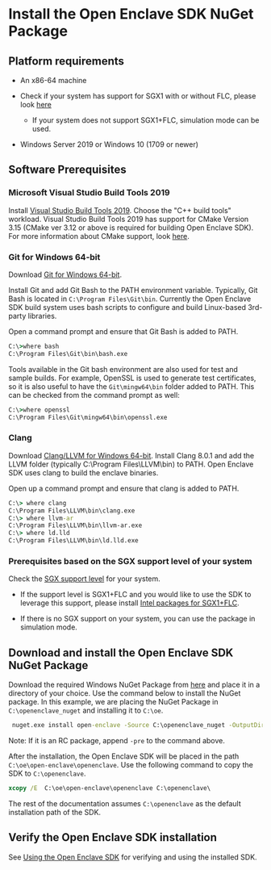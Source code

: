 # Install the Open Enclave SDK NuGet Package

## Platform requirements

-  An x86-64 machine

- Check if your system has support for SGX1 with or without FLC, please look [here](./SGXSupportLevel.md)
    - If your system does not support SGX1+FLC, simulation mode can be used.

- Windows Server 2019 or Windows 10 (1709 or newer)

## Software Prerequisites

### Microsoft Visual Studio Build Tools 2019

Install [Visual Studio Build Tools 2019](https://aka.ms/vs/16/release/vs_buildtools.exe). Choose the "C++ build tools" workload. Visual Studio Build Tools 2019 has support for CMake Version 3.15 (CMake ver 3.12 or above is required for building Open Enclave SDK). For more information about CMake support, look [here](https://blogs.msdn.microsoft.com/vcblog/2016/10/05/cmake-support-in-visual-studio/).

### Git for Windows 64-bit

Download [Git for Windows 64-bit](https://git-scm.com/download/win).

Install Git and add Git Bash to the PATH environment variable.
Typically, Git Bash is located in `C:\Program Files\Git\bin`.
Currently the Open Enclave SDK build system uses bash scripts to configure
and build Linux-based 3rd-party libraries.

Open a command prompt and ensure that Git Bash is added to PATH.

```cmd
C:\>where bash
C:\Program Files\Git\bin\bash.exe
```

Tools available in the Git bash environment are also used for test and sample
builds. For example, OpenSSL is used to generate test certificates, so it is
also useful to have the `Git\mingw64\bin` folder added to PATH. This can be checked
from the command prompt as well:

```cmd
C:\>where openssl
C:\Program Files\Git\mingw64\bin\openssl.exe
```

### Clang

Download [Clang/LLVM for Windows 64-bit](https://github.com/llvm/llvm-project/releases/download/llvmorg-8.0.1/LLVM-8.0.1-win64.exe).
Install Clang 8.0.1 and add the LLVM folder (typically C:\Program Files\LLVM\bin)
to PATH. Open Enclave SDK uses clang to build the enclave binaries.

Open up a command prompt and ensure that clang is added to PATH.

```cmd
C:\> where clang
C:\Program Files\LLVM\bin\clang.exe
C:\> where llvm-ar
C:\Program Files\LLVM\bin\llvm-ar.exe
C:\> where ld.lld
C:\Program Files\LLVM\bin\ld.lld.exe
```

### Prerequisites based on the SGX support level of your system

Check the [SGX support level](./SGXSupportLevel.md) for your system.

- If the support level is SGX1+FLC and you would like to use the SDK to leverage this support, please install [Intel packages for SGX1+FLC](Contributors/WindowsManualSGX1FLCDCAPPrereqs.md).

- If there is no SGX support on your system, you can use the package in simulation mode.

## Download and install the Open Enclave SDK NuGet Package

Download the required Windows NuGet Package from [here](https://github.com/openenclave/openenclave/releases) and place it in a directory of your choice. Use the command below to install the NuGet package. In this example, we are placing the NuGet Package in `C:\openenclave_nuget` and installing it to `C:\oe`.

```cmd
 nuget.exe install open-enclave -Source C:\openenclave_nuget -OutputDirectory C:\oe -ExcludeVersion
```

Note: If it is an RC package, append `-pre` to the command above.

After the installation, the Open Enclave SDK will be placed in the path `C:\oe\open-enclave\openenclave`.
Use the following command to copy the SDK to `C:\openenclave`.

```cmd
xcopy /E  C:\oe\open-enclave\openenclave C:\openenclave\
```

The rest of the documentation assumes `C:\openenclave` as the default installation path of the SDK.


## Verify the Open Enclave SDK installation

See [Using the Open Enclave SDK](Windows_using_oe_sdk.md) for verifying and using the installed SDK.
